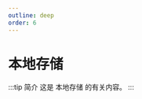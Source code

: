 ```yaml
---
outline: deep
order: 6
---
```


# 本地存储

<ArticleMetadata />

:::tip 简介
这是 本地存储 的有关内容。
:::

<LastUpdated time="2024/11/1 16:00:31"/>
